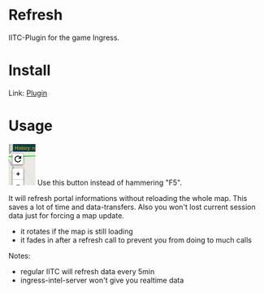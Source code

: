 Refresh
=======
IITC-Plugin for the game Ingress.

Install
=====
Link: [Plugin](https://github.com/IITCPlugins/Refresh/blob/main/dist/iitc_plugin_Refresh.user.js)


Usage
=====

![screenshot](assets/screenshot.png)
Use this button instead of hammering "F5".

It will refresh portal informations without reloading the whole map.
This saves a lot of time and data-transfers. Also you won't lost current session data just for forcing a map update.

- it rotates if the map is still loading
- it fades in after a refresh call to prevent you from doing to much calls

Notes:
- regular IITC will refresh data every 5min
- ingress-intel-server won't give you realtime data

